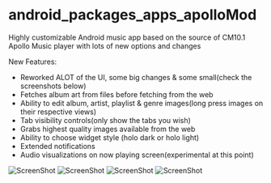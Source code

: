 android_packages_apps_apolloMod
===============================

Highly customizable Android music app based on the source of CM10.1 Apollo Music player with lots of new options and changes

New Features:
- Reworked ALOT of the UI, some big changes & some small(check the screenshots below)
- Fetches album art from files before fetching from the web
- Ability to edit album, artist, playlist & genre images(long press images on their respective views)
- Tab visibility controls(only show the tabs you wish)
- Grabs highest quality images available from the web
- Ability to choose widget style (holo dark or holo light)
- Extended notifications
- Audio visualizations on now playing screen(experimental at this point)


![ScreenShot](http://i.imgur.com/zPbrrxq.png)
![ScreenShot](http://i.imgur.com/bhguvpT.png)
![ScreenShot](http://i.imgur.com/9MwbZDn.png)
![ScreenShot](http://i.imgur.com/H8wPy7S.png)
